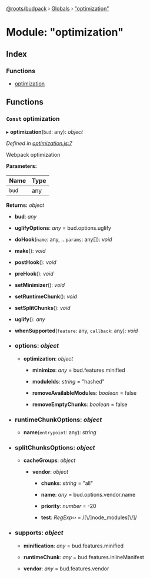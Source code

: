 [@roots/budpack](../README.md) › [Globals](../globals.md) › ["optimization"](_optimization_.md)

# Module: "optimization"

## Index

### Functions

* [optimization](_optimization_.md#const-optimization)

## Functions

### `Const` optimization

▸ **optimization**(`bud`: any): *object*

*Defined in [optimization.js:7](https://github.com/roots/bud-support/blob/91a13d1/src/budpack/builder/webpack/optimization.js#L7)*

Webpack optimization

**Parameters:**

Name | Type |
------ | ------ |
`bud` | any |

**Returns:** *object*

* **bud**: *any*

* **uglifyOptions**: *any* = bud.options.uglify

* **doHook**(`name`: any, ...`params`: any[]): *void*

* **make**(): *void*

* **postHook**(): *void*

* **preHook**(): *void*

* **setMinimizer**(): *void*

* **setRuntimeChunk**(): *void*

* **setSplitChunks**(): *void*

* **uglify**(): *any*

* **whenSupported**(`feature`: any, `callback`: any): *void*

* ### **options**: *object*

  * **optimization**: *object*

    * **minimize**: *any* = bud.features.minified

    * **moduleIds**: *string* = "hashed"

    * **removeAvailableModules**: *boolean* = false

    * **removeEmptyChunks**: *boolean* = false

* ### **runtimeChunkOptions**: *object*

  * **name**(`entrypoint`: any): *string*

* ### **splitChunksOptions**: *object*

  * **cacheGroups**: *object*

    * **vendor**: *object*

      * **chunks**: *string* = "all"

      * **name**: *any* = bud.options.vendor.name

      * **priority**: *number* = -20

      * **test**: *RegExp‹›* = /[\\/]node_modules[\\/]/

* ### **supports**: *object*

  * **minification**: *any* = bud.features.minified

  * **runtimeChunk**: *any* = bud.features.inlineManifest

  * **vendor**: *any* = bud.features.vendor
